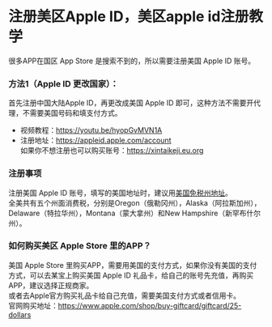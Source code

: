 # 注册美区Apple ID，美区apple id注册教学

很多APP在国区 App Store 是搜索不到的，所以需要注册美国 Apple ID 账号。<br/>

### 方法1（Apple ID 更改国家）：
首先注册中国大陆Apple ID，再更改成美国 Apple ID 即可，这种方法不需要开代理，不需要美国号码和填支付方式。<br/>
- 视频教程：https://youtu.be/hyopGvMVN1A <br/>
- 注册地址：https://appleid.apple.com/account <br/>
如果你不想注册也可以购买账号：https://xintaikeji.eu.org


### 注册事项
注册美国 Apple ID 账号，填写的美国地址时，建议用[美国免税州地址](https://www.kjfx.cc/780.html)。<br/>
全美共有五个州面消费税，分别是Oregon（俄勒冈州），Alaska（阿拉斯加州），Delaware（特拉华州），Montana（蒙大拿州）和New Hampshire（新罕布什尔州）。 

### 如何购买美区 Apple Store 里的APP？
美国 Apple Store 里购买APP，需要用美国的支付方式，如果你没有美国的支付方式，可以去某宝上购买美国 Apple ID 礼品卡，给自己的账号先充值，再购买APP，建议选择正规商家。<br/>
或者去Apple官方购买礼品卡给自己充值，需要美国支付方式或者信用卡。<br/>
官网购买地址：https://www.apple.com/shop/buy-giftcard/giftcard/25-dollars
